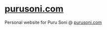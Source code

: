 # [purusoni.com](https://purusoni.com)
Personal website for Puru Soni @ [purusoni.com](https://purusoni.com)

